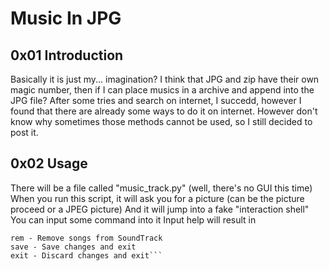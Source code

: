 # Music In JPG
## 0x01 Introduction
Basically it is just my... imagination?
I think that JPG and zip have their own magic number, then if I can place musics in a archive and append into the JPG file?
After some tries and search on internet, I succedd, however I found that there are already some ways to do it on internet.
However don't know why sometimes those methods cannot be used, so I still decided to post it.
## 0x02 Usage
There will be a file called "music_track.py" (well, there's no GUI this time)
When you run this script, it will ask you for a picture (can be the picture proceed or a JPEG picture)
And it will jump into a fake "interaction shell"
You can input some command into it
Input help will result in
```add - Add songs to SoundTrack
rem - Remove songs from SoundTrack
save - Save changes and exit
exit - Discard changes and exit```
